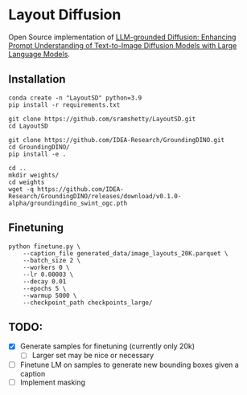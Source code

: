 # Layout Diffusion

Open Source implementation of [LLM-grounded Diffusion: Enhancing Prompt Understanding of Text-to-Image Diffusion Models with Large Language Models](https://arxiv.org/abs/2305.13655).


## Installation

```
conda create -n "LayoutSD" python=3.9
pip install -r requirements.txt

git clone https://github.com/sramshetty/LayoutSD.git
cd LayoutSD

git clone https://github.com/IDEA-Research/GroundingDINO.git
cd GroundingDINO/
pip install -e .

cd ..
mkdir weights/
cd weights
wget -q https://github.com/IDEA-Research/GroundingDINO/releases/download/v0.1.0-alpha/groundingdino_swint_ogc.pth
```


## Finetuning

```
python finetune.py \
    --caption_file generated_data/image_layouts_20K.parquet \
    --batch_size 2 \
    --workers 0 \
    --lr 0.00003 \
    --decay 0.01
    --epochs 5 \
    --warmup 5000 \
    --checkpoint_path checkpoints_large/
```


## TODO:
- [x] Generate samples for finetuning (currently only 20k)
    - [ ] Larger set may be nice or necessary
- [ ] Finetune LM on samples to generate new bounding boxes given a caption
- [ ] Implement masking
